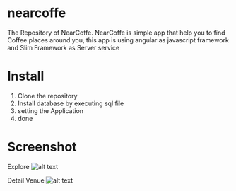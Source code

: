 # nearcoffe
The Repository of NearCoffe. NearCoffe is simple app that help you to find Coffee places around you, this app is using angular as javascript framework and Slim Framework as Server service

# Install

1. Clone the repository
2. Install database by executing sql file
3. setting the Application
4. done

# Screenshot
Explore
![alt text](http://s32.postimg.org/klyio4sp1/explore_nc.png "Explore NearCoffee")

Detail Venue
![alt text](http://s32.postimg.org/klyio4sp1/explore_nc.png "Detail Venue NearCoffee")
